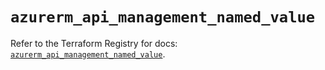 # `azurerm_api_management_named_value`

Refer to the Terraform Registry for docs: [`azurerm_api_management_named_value`](https://registry.terraform.io/providers/hashicorp/azurerm/3.97.1/docs/resources/api_management_named_value).

